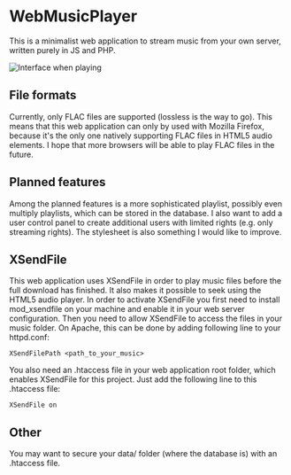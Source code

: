 # WebMusicPlayer
This is a minimalist web application to stream music from your own server, written purely in JS and PHP.

![Interface when playing](https://raw.githubusercontent.com/mschof/WebMusicPlayer/master/_github/interface_playing.png)

## File formats
Currently, only FLAC files are supported (lossless is the way to go). This means that this web application can only by used with Mozilla Firefox, because it's the only one natively supporting FLAC files in HTML5 audio elements. I hope that more browsers will be able to play FLAC files in the future.

## Planned features
Among the planned features is a more sophisticated playlist, possibly even multiply playlists, which can be stored in the database. I also want to add a user control panel to create additional users with limited rights (e.g. only streaming rights). The stylesheet is also something I would like to improve.

## XSendFile
This web application uses XSendFile in order to play music files before the full download has finished. It also makes it possible to seek using the HTML5 audio player.
In order to activate XSendFile you first need to install mod_xsendfile on your machine and enable it in your web server configuration. Then you need to allow XSendFile to access the files in your music folder. On Apache, this can be done by adding following line to your httpd.conf:

`XSendFilePath <path_to_your_music>`

You also need an .htaccess file in your web application root folder, which enables XSendFile for this project. Just add the following line to this .htaccess file:

`XSendFile on`

## Other
You may want to secure your data/ folder (where the database is) with an .htaccess file.
